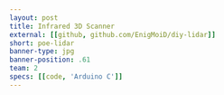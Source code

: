 ```yaml
---
layout: post
title: Infrared 3D Scanner
external: [[github, github.com/EnigMoiD/diy-lidar]]
short: poe-lidar
banner-type: jpg
banner-position: .61
team: 2
specs: [[code, 'Arduino C']]
---
```

